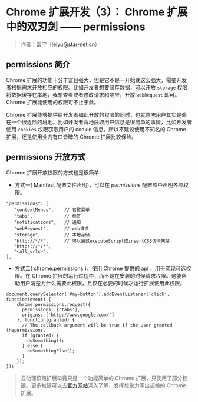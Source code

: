 # Chrome 扩展开发（3）： Chrome 扩展中的双刃剑 —— permissions

>作者：雷宇（leiyu@star-net.cn）

## permissions 简介

Chrome 扩展的功能十分丰富且强大，但是它不是一开始就这么强大，需要开发者根据需求开放相应的权限。比如开发者想要储存数据，可以开放 `storage` 权限将数据缓存在本地，我想查看或者修改请求和响应，开放 `webRequest` 即可。 Chrome 扩展能使用的权限可不止于此。

Chrome 扩展能够提供给开发者如此开放的权限的同时，也就意味用户其实是处在一个很危险的境地。比如开发者背地获取用户信息是很简单的事情，比如开发者使用 `cookies` 权限窃取用户的 cookie 信息。所以不建议使用不知名的 Chrome 扩展，还是使用业内有口皆碑的 Chrome 扩展比较保险。


## permissions 开放方式

Chrome 扩展开放权限的方式也是很简单:

* 方式一( Manifest 配置文件声明)，可以在 *permissions* 配置项中声明各项权限。

```JS
"permissions": [
   "contextMenus",    // 右键菜单
   "tabs",            // 标签
   "notifications",   // 通知
   "webRequest",      // web请求
   "storage",         // 本地存储
   "http://*/*",      // 可以通过executeScript或insertCSS访问网站
   "https://*/*",
   "<all_urls>",
],

```

* 方式二( [chrome.permissions][1] )，使用 Chrome 提供的 api ，用于实现可选权限。在 Chrome 扩展的运行过程中，而不是在安装的时候请求权限。这能帮助用户清楚为什么需要此权限，且仅在必要的时候才运行扩展使用此权限。

```JS
document.querySelector('#my-button').addEventListener('click', function(event) {
    chrome.permissions.request({
      permissions: ['tabs'],
      origins: ['http://www.google.com/']
    }, function(granted) {
      // The callback argument will be true if the user granted thepermissions.
      if (granted) {
        doSomething();
      } else {
        doSomethingElse();
      }
    });
});
```
>云助理核赔扩展毕竟只是一个功能简单的 Chrome 扩展，只使用了部分权限。更多权限可以去[官方网站][2]深入了解，发挥想象力写出超棒的 Chrome 扩展。

[1]:https://developer.chrome.com/extensions/permissions
[2]:https://developer.chrome.com/extensions/api_index

